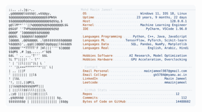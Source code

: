 <picture>
  <source srcset="https://raw.githubusercontent.com/mmazinjameel/mmazinjameel/main/dark_mode.svg?v=1756297213" media="(prefers-color-scheme: dark)">
  <img src="https://raw.githubusercontent.com/mmazinjameel/mmazinjameel/main/light_mode.svg?v=1756297213">
</picture>
